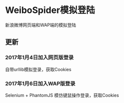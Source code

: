 # WeiboSpider模拟登陆
新浪微博网页端和WAP端的模拟登陆
## 更新
### 2017年1月4日加入网页版登录
自带urllib模拟登录，获取Cookies
### 2017年1月6日加入WAP版登录
Selenium + PhantomJS 模仿键鼠操作登录，获取Cookies
